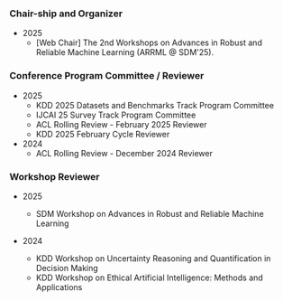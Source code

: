 ### Chair-ship and Organizer

+ 2025
  + [Web Chair] The 2nd Workshops on Advances in Robust and Reliable Machine Learning (ARRML @ SDM'25).


### Conference Program Committee / Reviewer

+ 2025
  + KDD 2025 Datasets and Benchmarks Track Program Committee
  + IJCAI 25 Survey Track Program Committee
  + ACL Rolling Review - February 2025 Reviewer
  + KDD 2025 February Cycle Reviewer
+ 2024
  + ACL Rolling Review - December 2024 Reviewer

### Workshop Reviewer

+ 2025
  + SDM Workshop on Advances in Robust and Reliable Machine Learning

+ 2024
  + KDD Workshop on Uncertainty Reasoning and Quantification in Decision Making
  + KDD Workshop on Ethical Artificial Intelligence: Methods and Applications
